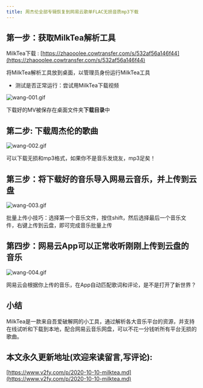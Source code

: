 ```yaml
---
title: 周杰伦全部专辑恢复到网易云歌单FLAC无损音质mp3下载
---
```


## 第一步：获取MilkTea解析工具

MilkTea下载 : [https://zhaooolee.cowtransfer.com/s/532af56a146f44](https://zhaooolee.cowtransfer.com/s/532af56a146f44)

将MilkTea解析工具放到桌面，以管理员身份运行MilkTea工具

- 测试是否正常运行：尝试用MilkTea下载视频


![wang-001.gif](https://www.v2fy.com/asset/0i/jikemiji/jikemiji-md/2020-10-10-milktea.assets/strip.gif)

下载好的MV被保存在桌面文件夹**下载目录**中

## 第二步: 下载周杰伦的歌曲

![wang-002.gif](https://www.v2fy.com/asset/0i/jikemiji/jikemiji-md/2020-10-10-milktea.assets/strip-20201010125243419.gif)

可以下载无损和mp3格式，如果你不是音乐发烧友，mp3足矣！

## 第三步：将下载好的音乐导入网易云音乐，并上传到云盘

![wang-003.gif](https://www.v2fy.com/asset/0i/jikemiji/jikemiji-md/2020-10-10-milktea.assets/3203841-ae00d0519df61a3e.gif)

批量上传小技巧：选择第一个音乐文件，按住shift，然后选择最后一个音乐文件，右键上传到云盘，即可完成音乐批量上传

## 第四步：网易云App可以正常收听刚刚上传到云盘的音乐

![wang-004.gif](https://www.v2fy.com/asset/0i/jikemiji/jikemiji-md/2020-10-10-milktea.assets/strip-20201010125251890.gif)

网易云会根据你上传的音乐，在App自动匹配歌词和评论，是不是打开了新世界？



## 小结

MilkTea是一款来自吾爱破解网的小工具，通过解析各大音乐平台的资源，并支持在线试听和下载到本地，配合网易云音乐网盘，可以不花一分钱听所有平台无损的歌曲。
## 本文永久更新地址(欢迎来读留言,写评论):

[https://www.v2fy.com/p/2020-10-10-milktea.md](https://www.v2fy.com/p/2020-10-10-milktea.md)
